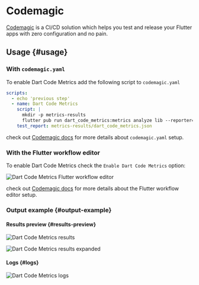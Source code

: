 # Codemagic

[Codemagic](http://codemagic.io/) is a CI/CD solution which helps you test and release your Flutter apps with zero configuration and no pain.

## Usage {#usage}

### With `codemagic.yaml`

To enable Dart Code Metrics add the following script to `codemagic.yaml`

```yml title="codemagic.yaml"
scripts:
  - echo 'previous step'
  - name: Dart Code Metrics
    script: |
      mkdir -p metrics-results
      flutter pub run dart_code_metrics:metrics analyze lib --reporter=json > metrics-results/dart_code_metrics.json      
    test_report: metrics-results/dart_code_metrics.json
```

check out [Codemagic docs](https://docs.codemagic.io/yaml-testing/dart-code-metrics/) for more details about `codemagic.yaml` setup.

### With the Flutter workflow editor

To enable Dart Code Metrics check the `Enable Dart Code Metrics` option:

![Dart Code Metrics Flutter workflow editor](../../static/img/dcm-flutter-workflow-editor.png)

check out [Codemagic docs](https://docs.codemagic.io/flutter-testing/static-code-analysis/#dart-code-metrics) for more details about the Flutter workflow editor setup.

### Output example {#output-example}

#### Results preview {#results-preview}

![Dart Code Metrics results](../../static/img/dcm-results.png)

![Dart Code Metrics results expanded](../../static/img/dcm-results-expanded.png)

#### Logs {#logs}

![Dart Code Metrics logs](../../static/img/dcm-logs.png)
